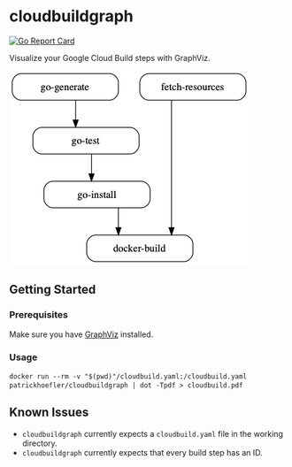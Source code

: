 # cloudbuildgraph

[![Go Report Card](https://goreportcard.com/badge/github.com/patrickhoefler/cloudbuildgraph)](https://goreportcard.com/report/github.com/patrickhoefler/cloudbuildgraph)

Visualize your Google Cloud Build steps with GraphViz.

![Example graph](example/cloudbuild.png)

## Getting Started

### Prerequisites

Make sure you have [GraphViz](https://www.graphviz.org/) installed.

### Usage

```shell
docker run --rm -v "$(pwd)"/cloudbuild.yaml:/cloudbuild.yaml patrickhoefler/cloudbuildgraph | dot -Tpdf > cloudbuild.pdf
```

## Known Issues

- `cloudbuildgraph` currently expects a `cloudbuild.yaml` file in the working directory.
- `cloudbuildgraph` currently expects that every build step has an ID.
